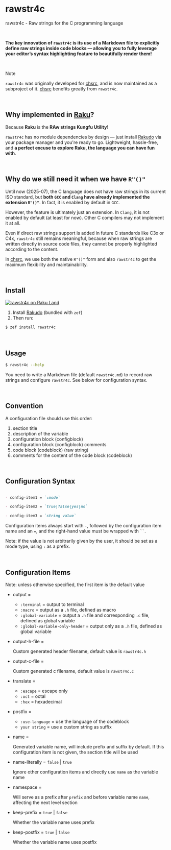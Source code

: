 <!-- -----------------------------------------------------------
 ! SPDX-License-Identifier: GFDL-1.3-or-later
 ! -------------------------------------------------------------
 ! Doc Type      : Markdown
 ! Doc Name      : README.md
 ! Doc Authors   : Aoran Zeng <ccmywish@qq.com>
 ! Contributors  :  Nul None  <nul@none.org>
 !               |
 ! Created On    : <2025-07-12>
 ! Last Modified : <2025-07-22>
 ! ---------------------------------------------------------- -->

# rawstr4c

rawstr4c - Raw strings for the C programming language

<br>

**The key innovation of `rawstr4c` is its use of a Markdown file to explicitly define raw strings inside code blocks — allowing you to fully leverage your editor’s syntax highlighting feature to beautifully render them!**

<br>

> [!NOTE]
> `rawstr4c` was originally developed for [chsrc], and is now maintained as a subproject of it. [chsrc] benefits greatly from `rawstr4c`.

<br>



## Why implemented in [Raku]?

Because **Raku** is the **RAw strings Kungfu Utility**!

`rawstr4c` has no module dependencies by design — just install [Rakudo] via your package manager and you're ready to go. Lightweight, hassle-free, and **a perfect excuse to explore Raku, the language you can have fun with**.

<br>



## Why do we still need it when we have `R"()"`

Until now (2025-07), the C language does not have raw strings in its current ISO standard, but **both `GCC` and `Clang` have already implemented the extension `R"()"`**. In fact, it is enabled by default in `GCC`.

However, the feature is ultimately just an extension. In `Clang`, it is not enabled by default (at least for now). Other C compilers may not implement it at all.

Even if direct raw strings support is added in future C standards like C3x or C4x, `rawstr4c` still remains meaningful, because when raw strings are written directly in source code files, they cannot be properly highlighted according to the content.

In [chsrc], we use both the native `R"()"` form and also `rawstr4c` to get the maximum flexibility and maintainability.

<br>



## Install

[![rawstr4c on Raku Land](https://raku.land/zef:ccmywish/rawstr4c/badges/version)](https://raku.land/zef:ccmywish/rawstr4c)

1. Install [Rakudo] (bundled with `zef`)
2. Then run:

```bash
$ zef install rawstr4c
```

<br>



## Usage

```bash
$ rawstr4c --help
```

You need to write a Markdown file (default `rawstr4c.md`) to record raw strings and configure `rawstr4c`. See below for configuration syntax.

<br>



## Convention

A configuration file should use this order:

1. section title
2. description of the variable
3. configuration block (configblock)
4. configuration block (configblock) comments
5. code block (codeblock) (raw string)
6. comments for the content of the code block (codeblock)

<br>



## Configuration Syntax

```markdown

- config-item1 = `:mode`

- config-item2 = `true|false|yes|no`

- config-item3 = `string value`

```

Configuration items always start with `-`, followed by the configuration item name and an `=`, and the right-hand value must be wrapped with ``` `` ```.

Note: if the value is not arbitrarily given by the user, it should be set as a mode type, using `:` as a prefix.

<br>



## Configuration Items

Note: unless otherwise specified, the first item is the default value

- output =

  - `:terminal` = output to terminal
  - `:macro` = output as a `.h` file, defined as macro
  - `:global-variable` = output a `.h` file and corresponding `.c` file, defined as global variable
  - `:global-variable-only-header` = output only as a `.h` file, defined as global variable

- output-h-file =

  Custom generated header filename, default value is `rawstr4c.h`

- output-c-file =

  Custom generated c filename, default value is `rawstr4c.c`

- translate =

  - `:escape` = escape only
  - `:oct` = octal
  - `:hex` = hexadecimal

- postfix =

  - `:use-language` = use the language of the codeblock
  - `your string` = use a custom string as suffix

- name =

  Generated variable name, will include prefix and suffix by default. If this configuration item is not given, the section title will be used

- name-literally = `false` | `true`

  Ignore other configuration items and directly use `name` as the variable name

- namespace =

  Will serve as a prefix after `prefix` and before variable name `name`, affecting the next level section

- keep-prefix = `true` | `false`

  Whether the variable name uses prefix

- keep-postfix = `true` | `false`

  Whether the variable name uses postfix

<br>



[Raku]:   https://raku.org/
[Rakudo]: https://rakudo.org/
[chsrc]:  https://github.com/RubyMetric/chsrc

